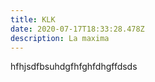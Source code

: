 ```yaml
---
title: KLK
date: 2020-07-17T18:33:28.478Z
description: La maxima
---
```

hfhjsdfbsuhdgfhfghfdhgffdsds